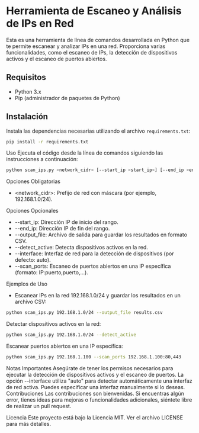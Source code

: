 # Herramienta de Escaneo y Análisis de IPs en Red

Esta es una herramienta de línea de comandos desarrollada en Python que te permite escanear y analizar IPs en una red. Proporciona varias funcionalidades, como el escaneo de IPs, la detección de dispositivos activos y el escaneo de puertos abiertos.

## Requisitos

- Python 3.x
- Pip (administrador de paquetes de Python)

## Instalación

Instala las dependencias necesarias utilizando el archivo `requirements.txt`:

```bash
pip install -r requirements.txt
```

Uso
Ejecuta el código desde la línea de comandos siguiendo las instrucciones a continuación:

```bash
python scan_ips.py <network_cidr> [--start_ip <start_ip>] [--end_ip <end_ip>] [--output_file <output_file>] [--detect_active] [--interface <interface>] [--scan_ports <ip:ports>]
```

Opciones Obligatorias
* <network_cidr>: Prefijo de red con máscara (por ejemplo, 192.168.1.0/24).

Opciones Opcionales
* --start_ip: Dirección IP de inicio del rango.
* --end_ip: Dirección IP de fin del rango.
* --output_file: Archivo de salida para guardar los resultados en formato CSV.
* --detect_active: Detecta dispositivos activos en la red.
* --interface: Interfaz de red para la detección de dispositivos (por defecto: auto).
* --scan_ports: Escaneo de puertos abiertos en una IP específica (formato: IP:puerto,puerto,...).

Ejemplos de Uso
* Escanear IPs en la red 192.168.1.0/24 y guardar los resultados en un archivo CSV:

```bash
python scan_ips.py 192.168.1.0/24 --output_file results.csv
```

Detectar dispositivos activos en la red:
```bash
python scan_ips.py 192.168.1.0/24 --detect_active
```

Escanear puertos abiertos en una IP específica:

```bash
python scan_ips.py 192.168.1.100 --scan_ports 192.168.1.100:80,443
```

Notas Importantes
Asegúrate de tener los permisos necesarios para ejecutar la detección de dispositivos activos y el escaneo de puertos.
La opción --interface utiliza "auto" para detectar automáticamente una interfaz de red activa. Puedes especificar una interfaz manualmente si lo deseas.
Contribuciones
Las contribuciones son bienvenidas. Si encuentras algún error, tienes ideas para mejoras o funcionalidades adicionales, siéntete libre de realizar un pull request.

Licencia
Este proyecto está bajo la Licencia MIT. Ver el archivo LICENSE para más detalles.
